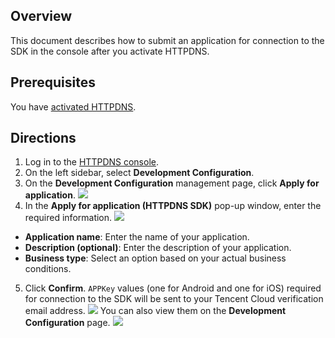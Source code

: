 ## Overview
This document describes how to submit an application for connection to the SDK in the console after you activate HTTPDNS.


## Prerequisites
You have [activated HTTPDNS](https://intl.cloud.tencent.com/document/product/1130/44461).

## Directions
1. Log in to the [HTTPDNS console](https://console.cloud.tencent.com/httpdns).
2. On the left sidebar, select **Development Configuration**.
3. On the **Development Configuration** management page, click **Apply for application**.
![](https://main.qcloudimg.com/raw/18afaba1eb9355b64b0221123614cc93.png)
4. In the **Apply for application (HTTPDNS SDK)** pop-up window, enter the required information.
![](https://main.qcloudimg.com/raw/2f5720d9a934a1670226cdddacca8f81.png)
 - **Application name**: Enter the name of your application.
 - **Description (optional)**: Enter the description of your application.
 - **Business type**: Select an option based on your actual business conditions.
5. Click **Confirm**. `APPKey` values (one for Android and one for iOS) required for connection to the SDK will be sent to your Tencent Cloud verification email address.
![](https://main.qcloudimg.com/raw/3b7d8079e97a0d5e492ad60831a5c7ea.png)
You can also view them on the **Development Configuration** page.
![](https://main.qcloudimg.com/raw/97000a27fb8b7b8c92564c8e412252d4.png)
